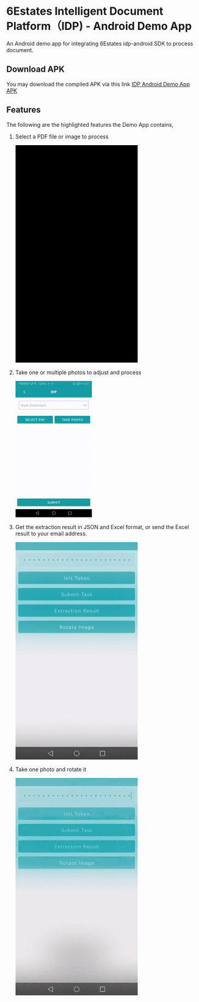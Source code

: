 # 6Estates Intelligent Document Platform（IDP) - Android Demo App

An Android demo app for integrating 6Estates idp-android SDK to process document. 

## Download APK

You may download the compiled APK via this link [IDP Android Demo App APK](art/IdpAndroidDemo_v1.0.apk)

## Features

The following are the highlighted features the Demo App contains,

1. Select a PDF file or image to process
   
   ![](art/submitpdf.gif)

2. Take one or multiple photos to adjust and process
   
   ![](art/submitpictures.gif)

3. Get the extraction result in JSON and Excel format, or send the Excel result to your email address.
   
   ![](art/result.gif)

4. Take one photo and rotate it

   ![](art/rotate.gif)
